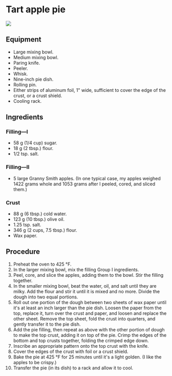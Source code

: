# Tart apple pie

<img src="{{ '/assets/images/25-P-106129.avif' | relative_url }}" />

## Equipment
* Large mixing bowl.
* Medium mixing bowl.
* Paring knife.
* Peeler.
* Whisk.
* Nine-inch pie dish.
* Rolling pin.
* Either strips of aluminum foil, 1" wide, sufficient to cover the edge of the crust, or a crust shield.
* Cooling rack.

## Ingredients
### Filling—I
* 58 g (1/4 cup) sugar.
* 18 g (2 tbsp.) flour.
* 1/2 tsp. salt.

### Filling—II
* 5 large Granny Smith apples.
  (In one typical case, my apples weighed 1422 grams whole and 1053 grams after I peeled, cored, and sliced them.)

### Crust
* 88 g (6 tbsp.) cold water.
* 123 g (10 tbsp.) olive oil.
* 1.25 tsp. salt.
* 346 g (2 cups, 7.5 tbsp.) flour.
* Wax paper.

## Procedure
1. Preheat the oven to 425 °F.
2. In the larger mixing bowl, mix the filling Group I ingredients.
3. Peel, core, and slice the apples, adding them to the bowl.
   Stir the filling together.
4. In the smaller mixing bowl, beat the water, oil, and salt until they are milky.
   Add the flour and stir it until it is mixed and no more.
   Divide the dough into two equal portions.
5. Roll out one portion of the dough between two sheets of wax paper until it's at least an inch larger than the pie dish.
   Loosen the paper from the top, replace it, turn over the crust and paper, and loosen and replace the other sheet.
   Remove the top sheet, fold the crust into quarters, and gently transfer it to the pie dish.
6. Add the pie filling, then repeat as above with the other portion of dough to make the top crust, adding it on top of the pie.
   Crimp the edges of the bottom and top crusts together, folding the crimped edge down.
7. Inscribe an appropriate pattern onto the top crust with the knife.
8. Cover the edges of the crust with foil or a crust shield.
9. Bake the pie at 425 °F for 25 minutes until it's a light golden.
   (I like the apples to be crispy.)
10. Transfer the pie (in its dish) to a rack and allow it to cool.
